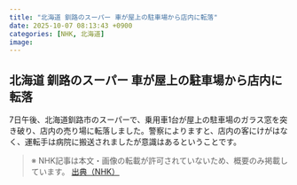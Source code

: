 ```yaml
---
title: "北海道 釧路のスーパー 車が屋上の駐車場から店内に転落"
date: 2025-10-07 08:13:43 +0900
categories: [NHK, 北海道]
image: 
---
```

## 北海道 釧路のスーパー 車が屋上の駐車場から店内に転落

7日午後、北海道釧路市のスーパーで、乗用車1台が屋上の駐車場のガラス窓を突き破り、店内の売り場に転落しました。警察によりますと、店内の客にけがはなく、運転手は病院に搬送されましたが意識はあるということです。

> ※ NHK記事は本文・画像の転載が許可されていないため、概要のみ掲載しています。
[出典（NHK）](http://www3.nhk.or.jp/news/html/20251007/k10014943611000.html)
